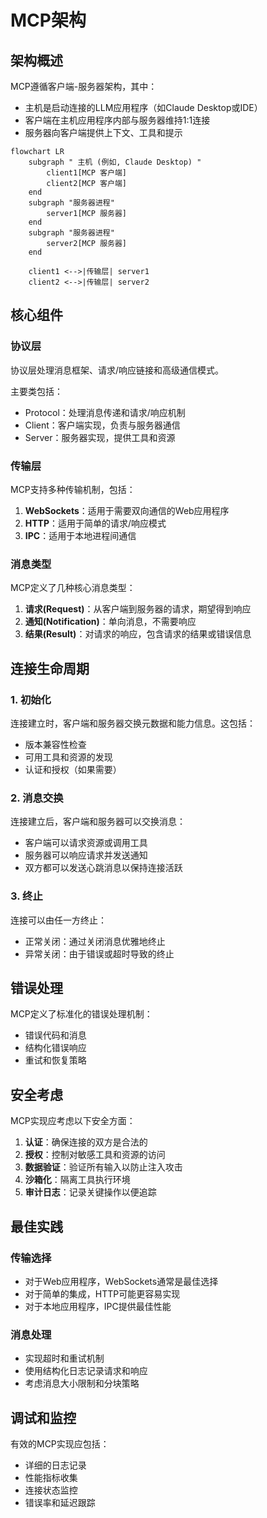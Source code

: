 # MCP架构

## 架构概述

MCP遵循客户端-服务器架构，其中：
- 主机是启动连接的LLM应用程序（如Claude Desktop或IDE）
- 客户端在主机应用程序内部与服务器维持1:1连接
- 服务器向客户端提供上下文、工具和提示

```
flowchart LR
    subgraph " 主机 (例如, Claude Desktop) "
        client1[MCP 客户端]
        client2[MCP 客户端]
    end
    subgraph "服务器进程"
        server1[MCP 服务器]
    end
    subgraph "服务器进程"
        server2[MCP 服务器]
    end

    client1 <-->|传输层| server1
    client2 <-->|传输层| server2
```

## 核心组件

### 协议层

协议层处理消息框架、请求/响应链接和高级通信模式。

主要类包括：
- Protocol：处理消息传递和请求/响应机制
- Client：客户端实现，负责与服务器通信
- Server：服务器实现，提供工具和资源

### 传输层

MCP支持多种传输机制，包括：

1. **WebSockets**：适用于需要双向通信的Web应用程序
2. **HTTP**：适用于简单的请求/响应模式
3. **IPC**：适用于本地进程间通信

### 消息类型

MCP定义了几种核心消息类型：

1. **请求(Request)**：从客户端到服务器的请求，期望得到响应
2. **通知(Notification)**：单向消息，不需要响应
3. **结果(Result)**：对请求的响应，包含请求的结果或错误信息

## 连接生命周期

### 1. 初始化

连接建立时，客户端和服务器交换元数据和能力信息。这包括：
- 版本兼容性检查
- 可用工具和资源的发现
- 认证和授权（如果需要）

### 2. 消息交换

连接建立后，客户端和服务器可以交换消息：
- 客户端可以请求资源或调用工具
- 服务器可以响应请求并发送通知
- 双方都可以发送心跳消息以保持连接活跃

### 3. 终止

连接可以由任一方终止：
- 正常关闭：通过关闭消息优雅地终止
- 异常关闭：由于错误或超时导致的终止

## 错误处理

MCP定义了标准化的错误处理机制：
- 错误代码和消息
- 结构化错误响应
- 重试和恢复策略

## 安全考虑

MCP实现应考虑以下安全方面：

1. **认证**：确保连接的双方是合法的
2. **授权**：控制对敏感工具和资源的访问
3. **数据验证**：验证所有输入以防止注入攻击
4. **沙箱化**：隔离工具执行环境
5. **审计日志**：记录关键操作以便追踪

## 最佳实践

### 传输选择

- 对于Web应用程序，WebSockets通常是最佳选择
- 对于简单的集成，HTTP可能更容易实现
- 对于本地应用程序，IPC提供最佳性能

### 消息处理

- 实现超时和重试机制
- 使用结构化日志记录请求和响应
- 考虑消息大小限制和分块策略

## 调试和监控

有效的MCP实现应包括：
- 详细的日志记录
- 性能指标收集
- 连接状态监控
- 错误率和延迟跟踪